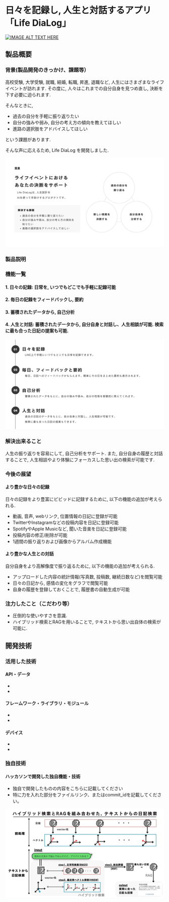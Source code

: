 # 日々を記録し, 人生と対話するアプリ 「Life DiaLog」

[![IMAGE ALT TEXT HERE](https://jphacks.com/wp-content/uploads/2024/07/JPHACKS2024_ogp.jpg)](https://www.youtube.com/watch?v=DZXUkEj-CSI)

## 製品概要
### 背景(製品開発のきっかけ、課題等）
高校受験, 大学受験, 就職, 結婚, 転職, 昇進, 退職など, 人生にはさまざまなライフイベントが訪れます. その度に, 人々はこれまでの自分自身を見つめ直し, 決断を下す必要に迫られます.  

そんなときに,

- 過去の自分を手軽に振り返りたい
- 自分の強みや弱み, 自分の考え方の傾向を教えてほしい
- 進路の選択肢をアドバイスしてほしい

という課題があります.


そんな声に応えるため, Life DiaLog を開発しました.

![背景の画像](./readme_src/background.jpg)

### 製品説明
### 機能一覧
#### 1. 日々の記録: 日常を, いつでもどこでも手軽に記録可能
#### 2. 毎日の記録をフィードバックし, 要約
#### 3. 蓄積されたデータから, 自己分析
#### 4. 人生と対話: 蓄積されたデータから, 自分自身と対話し、人生相談が可能. 検索に最も合った日記の提案も可能.

![特長の画像](./readme_src/function.jpg)


### 解決出来ること
人生の振り返りを容易にして, 自己分析をサポート. また, 自分自身の履歴と対話することで, 人生相談やより体験にフォーカスした思い出の検索が可能です.

### 今後の展望
#### より豊かな日々の記録
日々の記録をより豊富にビビッドに記録するために, 以下の機能の追加が考えられる.

- 動画, 音声, webリンク, 位置情報の日記に登録が可能
- TwitterやInstagramなどの投稿内容を日記に登録可能
- SpotifyやApple Musicなど, 聞いた音楽を日記に登録可能
- 投稿内容の修正/削除が可能
- 1週間の振り返りおよび画像からアルバム作成機能

#### より豊かな人生との対話
自分自身をより高解像度で振り返るために, 以下の機能の追加が考えられる.

- アップロードした内容の統計情報(写真数, 投稿数, 継続日数など)を閲覧可能
- 日々の日記から, 感情の変化をグラフで閲覧可能
- 自身の履歴を登録しておくことで, 履歴書の自動生成が可能

### 注力したこと（こだわり等）
* 圧倒的な使いやすさを意識.
* ハイブリッド検索とRAGを用いることで, テキストから思い出自体の検索が可能に.


## 開発技術
### 活用した技術
#### API・データ
* 
* 

#### フレームワーク・ライブラリ・モジュール
* 
* 

#### デバイス
* 
* 

### 独自技術
#### ハッカソンで開発した独自機能・技術
* 独自で開発したものの内容をこちらに記載してください
* 特に力を入れた部分をファイルリンク、またはcommit_idを記載してください。

![ハイブリッド検索+RAGの画像](./readme_src/ai_search.jpg)
